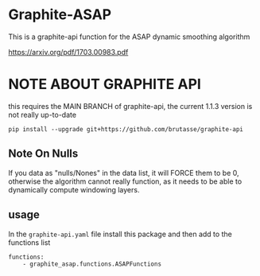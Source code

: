 # Graphite-ASAP

This is a graphite-api function for the ASAP dynamic smoothing algorithm

https://arxiv.org/pdf/1703.00983.pdf

# NOTE ABOUT GRAPHITE API

this requires the MAIN BRANCH of graphite-api, the current 1.1.3 version is not really up-to-date

    pip install --upgrade git+https://github.com/brutasse/graphite-api
    
    
## Note On Nulls

If you data as "nulls/Nones" in the data list, it will FORCE them to be 0, otherwise
the algorithm cannot really function, as it needs to be able to dynamically compute windowing layers.


## usage

In the `graphite-api.yaml` file install this package and then add to the functions list

    functions:
        - graphite_asap.functions.ASAPFunctions
